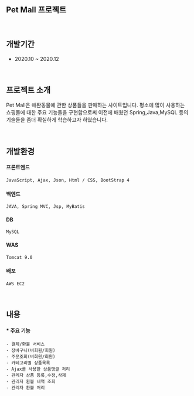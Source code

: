 Pet Mall 프로젝트 
----------------------

<br />

개발기간 
-----
  * 2020.10 ~ 2020.12

<br />

프로젝트 소개
----------

Pet Mall은 애완동물에 관한 상품들을 판매하는 사이트입니다. 평소에 많이 사용하는 쇼핑몰에 대한 주요 기능들을 구현함으로써 
이전에 배웠던 Spring,Java,MySQL 등의 기술들을 좀더 확실하게 학습하고자 하였습니다.

<br />

개발환경
-----

#### 프론트엔드
    JavaScript, Ajax, Json, Html / CSS, BootStrap 4
  
#### 백엔드
    JAVA, Spring MVC, Jsp, MyBatis
  
#### DB
    MySQL
  
#### WAS
    Tomcat 9.0
  
#### 배포
    AWS EC2

<br/>

내용
----- 
    
#### * 주요 기능

    - 결제/환불 서비스 
    - 장바구니(비회원/회원) 
    - 주문조회(비회원/회원)
    - 카테고리별 상품목록 
    - Ajax를 사용한 상품댓글 처리 
    - 관리자 상품 등록,수정,삭제 
    - 관리자 환불 내역 조회
    - 관리자 환불 처리 
    
